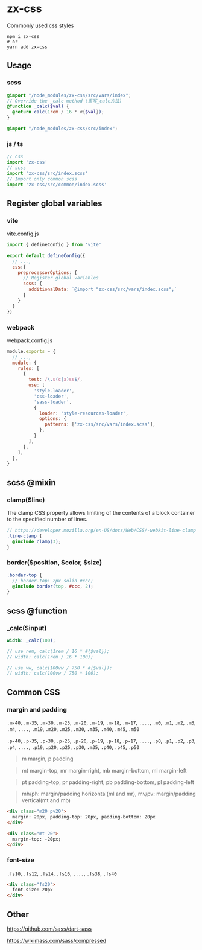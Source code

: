 # zx-css

Commonly used css styles

```shell script
npm i zx-css
# or
yarn add zx-css
```

## Usage

### scss

```scss
@import "/node_modules/zx-css/src/vars/index";
// Override the _calc method (重写_calc方法)
@function _calc($val) {
  @return calc(1rem / 16 * #{$val});
}

@import "/node_modules/zx-css/src/index";
```

### js / ts

```js
// css
import 'zx-css'
// scss
import 'zx-css/src/index.scss'
// Import only common scss
import 'zx-css/src/common/index.scss'
```

## Register global variables

### vite

vite.config.js

```js
import { defineConfig } from 'vite'

export default defineConfig({
  // ...,
  css:{
    preprocessorOptions: {
      // Register global variables
      scss: {
        additionalData: `@import "zx-css/src/vars/index.scss";`
      }
    }
  }
})
```

### webpack

webpack.config.js

```js
module.exports = {
  // ...,
  module: {
    rules: [
      {
        test: /\.s(c|a)ss$/,
        use: [
          'style-loader',
          'css-loader',
          'sass-loader',
          {
            loader: 'style-resources-loader',
            options: {
              patterns: ['zx-css/src/vars/index.scss'],
            },
          }
        ],
      },
    ],
  },
}
```

## scss @mixin

### clamp($line)

The clamp CSS property allows limiting of the contents of a block container to the specified number of lines.

```scss
// https://developer.mozilla.org/en-US/docs/Web/CSS/-webkit-line-clamp
.line-clamp {
  @include clamp(3);
}
```

### border($position, $color, $size)

```scss
.border-top {
  // border-top: 2px solid #ccc;
  @include border(top, #ccc, 2);
}
```

## scss @function

### _calc($input)

```scss
width: _calc(100);

// use rem, calc(1rem / 16 * #{$val});
// width: calc(1rem / 16 * 100);

// use vw, calc(100vw / 750 * #{$val});
// width: calc(100vw / 750 * 100);
```

## Common CSS

### margin and padding

`.m-40`, `.m-35`, `.m-30`, `.m-25`, `.m-20`, `.m-19`, `.m-18`, `.m-17`, `....`, `.m0`, `.m1`, `.m2`, `.m3`, `.m4`, `....`, `.m19`, `.m20`, `.m25`, `.m30`, `.m35`, `.m40`, `.m45`, `.m50`

`.p-40`, `.p-35`, `.p-30`, `.p-25`, `.p-20`, `.p-19`, `.p-18`, `.p-17`, `....`, `.p0`, `.p1`, `.p2`, `.p3`, `.p4`, `....`, `.p19`, `.p20`, `.p25`, `.p30`, `.m35`, `.p40`, `.p45`, `.p50`

> m margin, p padding

> mt margin-top, mr margin-right, mb margin-bottom, ml margin-left

> pt padding-top, pr padding-right, pb padding-bottom, pl padding-left

> mh/ph: margin/padding horizontal(ml and mr), mv/pv: margin/padding vertical(mt and mb)

```html
<div class="m20 pv20">
  margin: 20px, padding-top: 20px, padding-bottom: 20px
</div>

<div class="mt-20">
  margin-top: -20px;
</div>
```

### font-size

`.fs10`, `.fs12`, `.fs14`, `.fs16`, `....`, `.fs38`, `.fs40`

```html
<div class="fs20">
  font-size: 20px
</div>
```

## Other

https://github.com/sass/dart-sass

https://wikimass.com/sass/compressed
